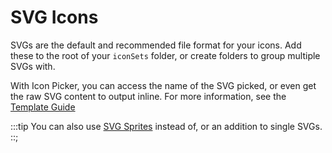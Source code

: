 # SVG Icons

SVGs are the default and recommended file format for your icons. Add these to the root of your `iconSets` folder, or create folders to group multiple SVGs with.

With Icon Picker, you can access the name of the SVG picked, or even get the raw SVG content to output inline. For more information, see the [Template Guide](docs:template-guide/rendering-icons)

:::tip
You can also use [SVG Sprites](docs:feature-tour/svg-icons) instead of, or an addition to single SVGs.
::;